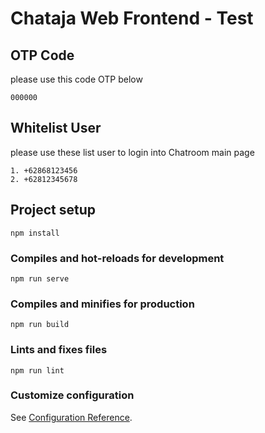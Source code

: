 # Chataja Web Frontend - Test

## OTP Code
please use this code OTP below
```
000000
```

## Whitelist User
please use these list user to login into Chatroom main page
```
1. +62868123456
2. +62812345678
```

## Project setup
```
npm install
```

### Compiles and hot-reloads for development
```
npm run serve
```

### Compiles and minifies for production
```
npm run build
```

### Lints and fixes files
```
npm run lint
```

### Customize configuration
See [Configuration Reference](https://cli.vuejs.org/config/).
